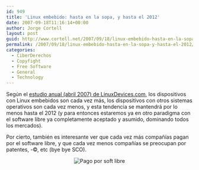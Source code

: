```yaml
---
id: 949
title: 'Linux embebido: hasta en la sopa, y hasta el 2012'
date: 2007-09-18T11:16:14+00:00
author: Jorge Cortell
layout: post
guid: http://www.cortell.net/2007/09/18/linux-embebido-hasta-en-la-sopa-y-hasta-el-2012/
permalink: /2007/09/18/linux-embebido-hasta-en-la-sopa-y-hasta-el-2012/
categories:
  - CiberDerechos
  - Copyfight
  - Free Software
  - General
  - Technology
---
```

Según el <a target="_blank" title="LinuxDevices" href="http://www.linuxdevices.com/articles/AT7065740528.html">estudio anual (abril 2007) de LinuxDevices.com</a>, los dispositivos con Linux embebidos son cada vez más, los dispositivos con otros sistemas operativos son cada vez menos, y esta tendencia se mantendrá por lo menos hasta el 2012 (y para entonces estaremos ya en otro paradigma con el software libre ya completamente aceptado y asumido, dominando todos los mercados).
  
Por cierto, también es interesante ver que cada vez más compañí­as pagan por el software libre, y que cada vez menos compañí­as se preocupan por patentes, -©, etc (bye bye SCO).

<div style="text-align: center">
  <img alt="Pago por soft libre" title="Pago por soft libre" src="http://linuxdevices.com/files/article077/pay_for_services_trend-sm.jpg" />
</div>